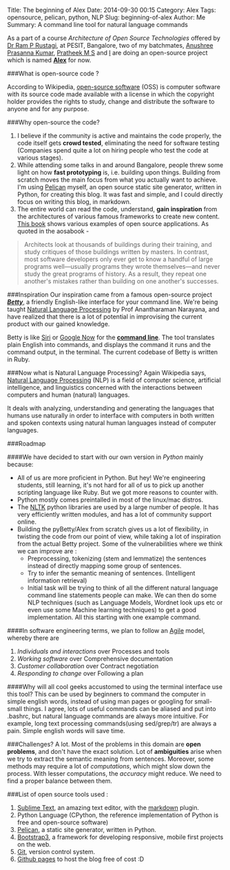 Title: The beginning of Alex
Date: 2014-09-30 00:15
Category: Alex
Tags: opensource, pelican, python, NLP
Slug: beginning-of-alex
Author: Me
Summary: A command line tool for natural language commands

As a part of a course _Architecture of Open Source Technologies_ offered by [Dr Ram P Rustagi](<mailto:rprustagi@pes.edu>), at PESIT, Bangalore, two of my batchmates, [Anushree Prasanna Kumar](<mailto:anushree.apk@gmail.com>), [Pratheek M S](<mailto:pratheekonline@gmail.com>) and [I](<mailto:chits.26@gmail.com>) are doing an open-source project which is named [__Alex__](https://github.com/pratheekms/alex) for now.


###What is open-source code ?

According to Wikipedia, [open-source software](http://en.wikipedia.org/wiki/Open-source_software) (OSS) is computer software with its source code made available with a license in which the copyright holder provides the rights to study, change and distribute the software to anyone and for any purpose. 


###Why open-source the code?

1. I believe if the community is active and maintains the code properly, the code itself gets __crowd tested__, eliminating the need for software testing (Companies spend quite a lot on hiring people who test the code at various stages).
2. While attending some talks in and around Bangalore, people threw some light on how __fast prototyping__ is, i.e. building upon things. Building from scratch moves the main focus from what you actually want to achieve. I'm using [Pelican](https://github.com/getpelican/pelican) myself, an open source static site generator, written in Python, for creating this blog. It was fast and simple, and I could directly focus on writing this blog, in markdown.
3. The entire world can read the code, understand, __gain inspiration__ from the architectures of various famous frameworks to create new content. [This book](http://aosabook.org/en/index.html) shows various examples of open source applications. As quoted in the aosabook -
> Architects look at thousands of buildings during their training, and study critiques of those buildings written by masters. In contrast, most software developers only ever get to know a handful of large programs well—usually programs they wrote themselves—and never study the great programs of history. As a result, they repeat one another's mistakes rather than building on one another's successes. 

###Inspiration
Our inspiration came from a famous open-source project [___Betty___](https://github.com/pickhardt/betty), a friendly English-like interface for your command line. We're being taught [Natural Language Processing](http://nlp-course.appspot.com/lectures.html#) by Prof Anantharaman Narayana, and have realized that there is a lot of potential in improvising the current product with our gained knowledge.

Betty is like [Siri](http://en.wikipedia.org/wiki/Siri) or [Google Now](http://en.wikipedia.org/wiki/Google_Now) for the [__command line__](http://en.wikipedia.org/wiki/Command-line_interface). The tool translates plain English into commands, and displays the command it runs and the command output, in the terminal. The current codebase of Betty is written in Ruby. 

###Now what is Natural Language Processing?
Again Wikipedia says, [Natural Language Processing](http://en.wikipedia.org/wiki/Natural_language_processing) (NLP) is a field of computer science, artificial intelligence, and linguistics concerned with the interactions between computers and human (natural) languages.

It deals with analyzing, understanding and generating the languages that humans use naturally in order to interface with computers in both written and spoken contexts using natural human languages instead of computer languages. 





###Roadmap

####We have decided to start with our own version in _Python_ mainly because:
 - All of us are more proficient in Python. But hey! We're engineering students, still learning, it's not hard for all of us to pick up another scripting language like Ruby. But we got more reasons to counter with. 
 - Python mostly comes preintalled in most of the linux/mac distros.
 - The [NLTK](http://en.wikipedia.org/wiki/Natural_Language_Toolkit) python libraries are used by a large number of people. It has very efficiently written modules, and has a lot of community support online. 
 - Building the pyBetty/Alex from scratch gives us a lot of flexibility, in twisting the code from our point of view, while taking a lot of inspiration from the actual Betty project. Some of the vulnerabilities where we think we can improve are : 
	- Preprocessing, tokenizing (stem and lemmatize) the sentences instead of directly mapping some group of sentences.
	- Try to infer the semantic meaning of sentences. (Intelligent information retrieval)
	- Initial task will be trying to think of all the different natural language command line statements people can make. We can then do some NLP techniques (such as Language Models, Wordnet look ups etc or even use some Machine learning techniques) to get a good implementation. All this starting with one example command.

####In software engineering terms, we plan to follow an [Agile](http://en.wikipedia.org/wiki/Agile_software_development) model, whereby there are
1. _Individuals and interactions_ over Processes and tools
2. _Working software_ over Comprehensive documentation
3. _Customer collaboration_ over Contract negotiation
4. _Responding to change_ over Following a plan



####Why will all cool geeks accustomed to using the terminal interface use this tool?
This can be used by beginners to command the computer in simple english words, instead of using man pages or googling for small-small things. I agree, lots of useful commands can be aliased and put into .bashrc, but natural language commands are always more intuitive. 
For example, long text processing commands(using sed/grep/tr) are always a pain. Simple english words will save time.

###Challenges?
A lot. Most of the problems in this domain are __open problems__, and don't have the exact solution. Lot of __ambiguities__ arise when we try to extract the semantic meaning from sentences. Moreover, some methods may require a lot of _computations_, which might slow down the process. With lesser computations, the _accuracy_ might reduce. We need to find a proper balance between them.



###List of open source tools used :
1. [Sublime Text](http://www.sublimetext.com/), an amazing text editor, with the [markdown](https://github.com/revolunet/sublimetext-markdown-preview) plugin.
2. Python Language (CPython, the reference implementation of Python is free and open-source software)
3. [Pelican](https://github.com/getpelican/pelican), a static site generator, written in Python.
4. [Bootstrap3](http://getbootstrap.com/), a framework for developing responsive, mobile first projects on the web.
5. [Git](http://git-scm.com/), version control system.
6. [Github pages](https://pages.github.com/) to host the blog free of cost :D